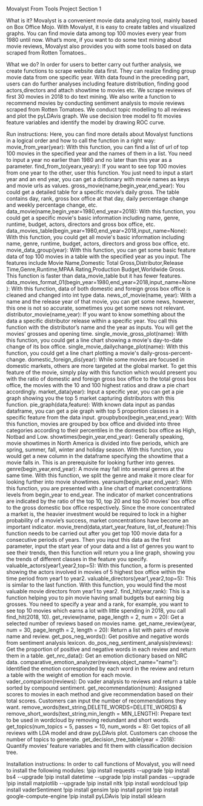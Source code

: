 Movalyst
From Tools Project
Section 1

What is it?
Movalyst is a convenient movie data analyzing tool, mainly based on Box Office Mojo. With Movalyst, it is easy to create tables and visualized graphs. You can find movie data among top 100 movies every year from 1980 until now. What’s more, if you want to do some text mining about movie reviews, Movalyst also provides you with some tools based on data scraped from Rotten Tomatoes..

What we do?
In order for users to better carry out further analysis, we create functions to scrape website data first. They can realize finding group movie data from one specific year.
With data found in the preceding part, users can do further analyses including feature distribution, finding good actors,directors and attach showtime to movies etc.
We scrape reviews of first 30 movies in 2018 to do text mining.
We also write a function to recommend movies by conducting sentiment analysis to movie reviews scraped from Rotten Tomatoes.
We conduct topic modelling to all reviews and plot the pyLDAvis graph.
We use decision tree model to fit movies feature variables and identify the model by drawing ROC curve.

Run instructions:
Here, you can find more details about Movalyst functions in a logical order and how to call the function in a right way:
movie_from_year(year): With this function, you can find a list of url of top 100 movies in the specified year and the names of them in a list. You need to input a year no earlier than 1980 and no later than this year as a parameter.
find_from_to(yearx,yeary): If you want to see top 100 movies from one year to the other, user this function. You just need to input a start year and an end year, you can get a dictionary with movie names as keys and movie urls as values.
gross_movie(name,begin_year,end_year): You could get a detailed table for a specific movie’s daily gross. The table contains day, rank, gross box office at that day, daily percentage change and weekly percentage change, etc.
data_movie(name,begin_year=1980,end_year=2018): With this function, you could get a specific movie's basic information including name, genre, runtime, budget, actors, directors and gross box office, etc.
data_movies_table(begin_year=1980,end_year=2018,input_name=None): With this function, you could get all movie's basic information including name, genre, runtime, budget, actors, directors and gross box office, etc.
movie_data_group(year): With this function, you can get some basic feature data of top 100 movies in a table with the specified year as you input. The features include Movie Name,Domestic Total Gross,Distributor,Release Time,Genre,Runtime,MPAA Rating,Production Budget,Worldwide Gross. This function is faster than data_movie_table but it has fewer features.
data_movies_format_01(begin_year=1980,end_year=2018,input_name=None): With this function, data of both domestic and foreign gross box office is cleaned and changed into int type data.
news_of_movie(name, year): With a name and the release year of that movie, you can get some news, however, this one is not so accurate, sometimes you get some news not relevant.
distributor_movie(name,year): If you want to know something about the data a specific distributor release within a specific year. You call this function with the distributor’s name and the year as inputs. You will get the movies’ grosses and opening time.
single_movie_gross_plot(name): With this function, you could get a line chart showing a movie's day-to-date change of its box office.
single_movie_dailychange_plot(name): With this function, you could get a line chart plotting a movie's daily-gross-percent-change.
domestic_foreign_dis(year): While some movies are focused in domestic markets, others are more targeted at the global market. To get this feature of the movie, simply play with this function which would present you with the ratio of domestic and foreign gross box office to the total gross box office, the movies with the 10 and 100 highest ratios and draw a pie chart accordingly.
market_data(year): Input a specific year, you can get a pie graph showing you the top 5 market capturing distributors with this function.
pie_graph(data,feature): With known data input as pandas dataframe, you can get a pie graph with top 5 proportion classes in a specific feature from the data input.
groupbybox(begin_year,end_year): With this function, movies are grouped by box office and divided into three categories according to their percentiles in the domestic box office as High, Notbad and Low.
showtimes(begin_year,end_year): Generally speaking, movie showtimes in North America is divided into five periods, which are spring, summer, fall, winter and holiday season. With this function, you would get a new column in the dataframe specifying the showtime that a movie falls in. This is an prerequisite for looking further into genres.
genre(begin_year,end_year): A movie may fall into several genres at the same time. With this function, we split the genre and make it more clear for looking further into movie showtimes.
yearsum(begin_year,end_year): With this function, you are presented with a line chart of market concentrations levels from begin_year to end_year. The indicator of market concentrations are indicated by  the ratio of the top 10, top 20 and top 50 movies’ box office to the gross domestic box office respectively. Since the more concentrated a market is, the heavier investment would be required to lock in a higher probability of a movie’s success, market concentrations have become an important indicator.
movie_trend(data,start_year,feature, list_of_feature):This function needs to be carried out after you get top 100 movie data for a consecutive periods of years. Then you input this data as the first parameter, input the start year of your data and a list of genres you want to see their trends, then this function will return you a line graph, showing you the trends of different classes in the feature you specify.
valuable_actors(year1,year2,top=5): With this function, a form is presented showing the actors involved in movies of 5 highest box office within the time period from year1 to year2.
valuable_directors(year1,year2,top=5): This is similar to the last function. With this function, you would find the most valuable movie directors from year1 to year2.
find_hit(year,rank): This is a function helping you to pin movie having small budgets but earning big grosses. You need to specify a year and a rank, for example, you want to see top 10 movies which earns a lot with little spending in 2018, you call find_hit(2018, 10).
get_review(name, page_length = 2, num = 20): Get a selected number of reviews based on movies name.
get_name_review(year, num = 30, page_length = 2, length = 20): Return a list with pairs of movie name and review.
get_pos_neg_words(): Get positive and negative words from sentiment analysis lexicon.
do_pos_neg_sentiment_analysis(reviews): Get the proportion of positive and negative words in each review and return them in a table. 
get_nrc_data(): Get an emotion dictionary based on NRC data.
comparative_emotion_analyzer(reviews,object_name="name"): Identified the emotion corresponded by each word in the review and return a table with the weight of emotion for each movie. 
vader_comparison(reviews): Do vader analysis to reviews and return a table sorted by compound sentiment. 
get_recommendation(num): Assigned scores to movies in each method and give recommendation based on their total scores. Customers can input the number of recommendations they want.
remove_words(text_string,DELETE_WORDS=DELETE_WORDS) & remove_short_words(text_string,min_length = MIN_LENGTH):  Prepare text to be used in wordcloud by removing redundant and short words.
get_topics(num_topics = 5, passes = 10, num_words = 8): Get topics of all reviews with LDA model and draw pyLDAvis plot. Customers can choose the number of topics to generate.
get_decision_tree_table(year = 2018): Quantify movies’ feature variables and fit them with classification decision tree.

Installation instructions:
In order to call functions of Movalyst, you will need to install the following modules:
!pip install requests --upgrade
!pip install bs4 --upgrade
!pip install datetime --upgrade
!pip install pandas --upgrade
!pip install matplotlib --upgrade
!pip install nltk
!pip install wordcloud
!pip install vaderSentiment
!pip install gensim
!pip install pprint
!pip install google-compute-engine
!pip install pyLDAvis
!pip install sklearn
